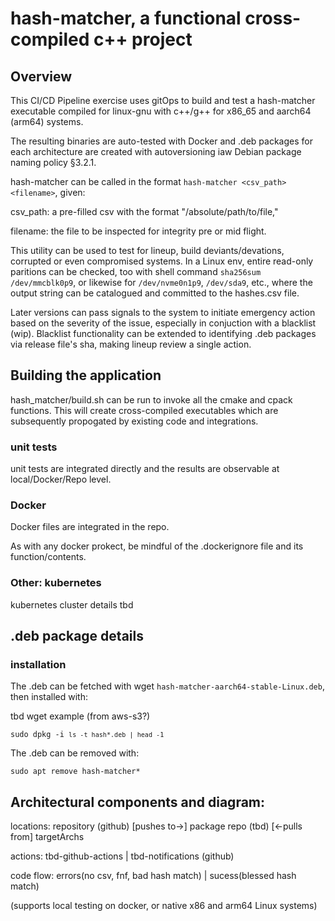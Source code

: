 # hash-matcher, a functional cross-compiled c++ project

## Overview

This CI/CD Pipeline exercise uses gitOps to build and test a hash-matcher executable compiled for linux-gnu with c++/g++ for x86_65 and aarch64 (arm64) systems.

The resulting binaries are auto-tested with Docker and .deb packages for each architecture are created with autoversioning iaw Debian package naming policy §3.2.1.

hash-matcher can be called in the format `hash-matcher <csv_path> <filename>`, given:

csv_path: a pre-filled csv with the format "/absolute/path/to/file,<Expectedsha256sum>"

filename: the file to be inspected for integrity pre or mid flight.

This utility can be used to test for lineup, build deviants/devations, corrupted or even compromised systems.  In a Linux env, entire read-only paritions can be checked, too with shell command `sha256sum /dev/mmcblk0p9`, or likewise for `/dev/nvme0n1p9`, `/dev/sda9`, etc., where the output string can be catalogued and committed to the hashes.csv file.

Later versions can pass signals to the system to initiate emergency action based on the severity of the issue, especially in conjuction with a blacklist (wip).  Blacklist functionality can be extended to identifying .deb packages via release file's sha, making lineup review a single action.

## Building the application

hash_matcher/build.sh can be run to invoke all the cmake and cpack functions.  This will create cross-compiled executables which are subsequently propogated by existing code and integrations.

### unit tests

unit tests are integrated directly and the results are observable at local/Docker/Repo level.

### Docker 

Docker files are integrated in the repo.

As with any docker prokect, be mindful of the .dockerignore file and its function/contents.

### Other: kubernetes

kubernetes cluster details tbd

## .deb package details

### installation

The .deb can be fetched with wget `hash-matcher-aarch64-stable-Linux.deb`, then installed with:

tbd wget example (from aws-s3?)

<code>sudo dpkg -i `ls -t hash*.deb | head -1`</code>

The .deb can be removed with:

<code>sudo apt remove hash-matcher*</code>

## Architectural components and diagram:

locations: repository (github) [pushes to->] package repo (tbd) [<-pulls from] targetArchs

actions: tbd-github-actions | tbd-notifications (github) 

code flow: errors(no csv, fnf, bad hash match) | sucess(blessed hash match)

(supports local testing on docker, or native x86 and arm64 Linux systems)

